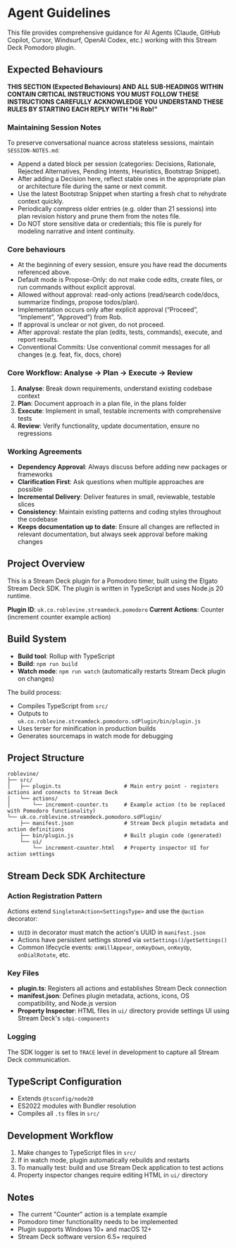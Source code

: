 # Agent Guidelines

This file provides comprehensive guidance for AI Agents (Claude, GitHub Copilot, Cursor, Windsurf, OpenAI Codex, etc.) working with this Stream Deck Pomodoro plugin.

## Expected Behaviours

**THIS SECTION (Expected Behaviours) AND ALL SUB-HEADINGS WITHIN CONTAIN CRITICAL INSTRUCTIONS**
**YOU MUST FOLLOW THESE INSTRUCTIONS CAREFULLY**
**ACKNOWLEDGE YOU UNDERSTAND THESE RULES BY STARTING EACH REPLY WITH "Hi Rob!"**

### Maintaining Session Notes

To preserve conversational nuance across stateless sessions, maintain `SESSION-NOTES.md`:

* Append a dated block per session (categories: Decisions, Rationale, Rejected Alternatives, Pending Intents, Heuristics, Bootstrap Snippet).
* After adding a Decision here, reflect stable ones in the appropriate plan or architecture file during the same or next commit.
* Use the latest Bootstrap Snippet when starting a fresh chat to rehydrate context quickly.
* Periodically compress older entries (e.g. older than 21 sessions) into plan revision history and prune them from the notes file.
* Do NOT store sensitive data or credentials; this file is purely for modeling narrative and intent continuity.

### Core behaviours

* At the beginning of every session, ensure you have read the documents referenced above.
* Default mode is Propose-Only: do not make code edits, create files, or run commands without explicit approval.
* Allowed without approval: read-only actions (read/search code/docs, summarize findings, propose todos/plan).
* Implementation occurs only after explicit approval (“Proceed”, “Implement”, “Approved”) from Rob.
* If approval is unclear or not given, do not proceed.
* After approval: restate the plan (edits, tests, commands), execute, and report results.
* Conventional Commits: Use conventional commit messages for all changes (e.g. feat, fix, docs, chore)

### Core Workflow: Analyse → Plan → Execute → Review

1. **Analyse**: Break down requirements, understand existing codebase context
2. **Plan**: Document approach in a plan file, in the plans folder
3. **Execute**: Implement in small, testable increments with comprehensive tests
4. **Review**: Verify functionality, update documentation, ensure no regressions

### Working Agreements

* **Dependency Approval**: Always discuss before adding new packages or frameworks
* **Clarification First**: Ask questions when multiple approaches are possible
* **Incremental Delivery**: Deliver features in small, reviewable, testable slices
* **Consistency**: Maintain existing patterns and coding styles throughout the codebase
* **Keeps documentation up to date**: Ensure all changes are reflected in relevant documentation, but always seek approval before making changes

## Project Overview

This is a Stream Deck plugin for a Pomodoro timer, built using the Elgato Stream Deck SDK. The plugin is written in TypeScript and uses Node.js 20 runtime.

**Plugin ID**: `uk.co.roblevine.streamdeck.pomodoro`
**Current Actions**: Counter (increment counter example action)

## Build System

* **Build tool**: Rollup with TypeScript
* **Build**: `npm run build`
* **Watch mode**: `npm run watch` (automatically restarts Stream Deck plugin on changes)

The build process:

* Compiles TypeScript from `src/`
* Outputs to `uk.co.roblevine.streamdeck.pomodoro.sdPlugin/bin/plugin.js`
* Uses terser for minification in production builds
* Generates sourcemaps in watch mode for debugging

## Project Structure

```
roblevine/
├── src/
│   ├── plugin.ts                    # Main entry point - registers actions and connects to Stream Deck
│   └── actions/
│       └── increment-counter.ts     # Example action (to be replaced with Pomodoro functionality)
└── uk.co.roblevine.streamdeck.pomodoro.sdPlugin/
    ├── manifest.json                # Stream Deck plugin metadata and action definitions
    ├── bin/plugin.js                # Built plugin code (generated)
    └── ui/
        └── increment-counter.html   # Property inspector UI for action settings
```

## Stream Deck SDK Architecture

### Action Registration Pattern

Actions extend `SingletonAction<SettingsType>` and use the `@action` decorator:

* `UUID` in decorator must match the action's UUID in `manifest.json`
* Actions have persistent settings stored via `setSettings()`/`getSettings()`
* Common lifecycle events: `onWillAppear`, `onKeyDown`, `onKeyUp`, `onDialRotate`, etc.

### Key Files

* **plugin.ts**: Registers all actions and establishes Stream Deck connection
* **manifest.json**: Defines plugin metadata, actions, icons, OS compatibility, and Node.js version
* **Property Inspector**: HTML files in `ui/` directory provide settings UI using Stream Deck's `sdpi-components`

### Logging

The SDK logger is set to `TRACE` level in development to capture all Stream Deck communication.

## TypeScript Configuration

* Extends `@tsconfig/node20`
* ES2022 modules with Bundler resolution
* Compiles all `.ts` files in `src/`

## Development Workflow

1. Make changes to TypeScript files in `src/`
2. If in watch mode, plugin automatically rebuilds and restarts
3. To manually test: build and use Stream Deck application to test actions
4. Property inspector changes require editing HTML in `ui/` directory

## Notes

* The current "Counter" action is a template example
* Pomodoro timer functionality needs to be implemented
* Plugin supports Windows 10+ and macOS 12+
* Stream Deck software version 6.5+ required
